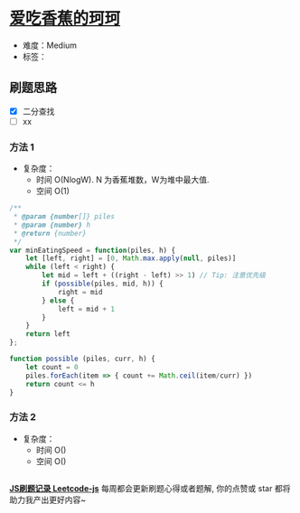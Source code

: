 # [爱吃香蕉的珂珂](https://leetcode-cn.com/problems/koko-eating-bananas/)

- 难度：Medium
- 标签：

## 刷题思路

- [x] 二分查找
- [ ] xx

### 方法 1

- 复杂度：
    - 时间 O(NlogW). N 为香蕉堆数，W为堆中最大值.
    - 空间 O(1)

``` js
/**
 * @param {number[]} piles
 * @param {number} h
 * @return {number}
 */
var minEatingSpeed = function(piles, h) {
    let [left, right] = [0, Math.max.apply(null, piles)]
    while (left < right) {
        let mid = left + ((right - left) >> 1) // Tip: 注意优先级
        if (possible(piles, mid, h)) {
            right = mid
        } else {
            left = mid + 1
        }
    }
    return left
};

function possible (piles, curr, h) {
    let count = 0
    piles.forEach(item => { count += Math.ceil(item/curr) })
    return count <= h
}
```

### 方法 2

- 复杂度：
    - 时间 O()
    - 空间 O()

``` js

```

**[JS刷题记录 Leetcode-js](https://github.com/Nodreame/leetcode-js)** 每周都会更新刷题心得或者题解, 你的点赞或 star 都将助力我产出更好内容~
